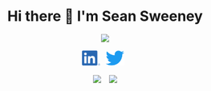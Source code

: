 <div align="center">
    <h1>Hi there 👋 I'm Sean Sweeney</h1>
   <img src="https://pronoun.cyou/x/y?subject=He&object=Him&height=30"> 
</div>

<p align='center'>
    <a href="https://www.linkedin.com/in/sweeney-sean/"><img height="30" src="https://github.com/seansweeney/seansweeney/blob/main/images/social/LI-In-Bug.png"></a>&nbsp;&nbsp;
    <a href="https://twitter.com/hiker4k"><img height="30" src="https://raw.githubusercontent.com/seansweeney/seansweeney/main/images/social/Twitter%20Logo%20blue.svg"></a>&nbsp;&nbsp;
    
<!--
   
<a href="https://twitter.com/8bithemant"><img height="30" src="https://raw.githubusercontent.com/8bithemant/8bithemant/master/twitter.png?raw=true"></a>&nbsp;&nbsp;
<a href="https://dev.to/hemant"><img height="30" src="https://raw.githubusercontent.com/8bithemant/8bithemant/master/devto.png?raw=true"></a>&nbsp;&nbsp;
<a href="https://www.facebook.com/trinnwin"><img height="30" src="https://raw.githubusercontent.com/8bithemant/8bithemant/master/spotify.png?raw=true"></a>&nbsp;&nbsp;
 <a href="https://www.coffee.com/hemant"><img height="30" src="https://raw.githubusercontent.com/8bithemant/8bithemant/master/coffee.jpg?raw=true"></a>&nbsp;&nbsp;
 -->
 </p>

<!--
**seansweeney/seansweeney** is a ✨ _special_ ✨ repository because its `README.md` (this file) appears on your GitHub profile.

Here are some ideas to get you started:

- 🔭 I’m currently working on ...
- 🌱 I’m currently learning ...
- 👯 I’m looking to collaborate on ...
- 🤔 I’m looking for help with ...
- 💬 Ask me about ...
- 📫 How to reach me: ...
- ⚡ Fun fact: ...
-->
<p align="center">
    <img align="center" src="https://github-readme-stats.vercel.app/api?username=seansweeney&theme=dracula&hide_rank=true&count_private=true&show_icons=true&hide_border=true" />
  &nbsp;&nbsp;
    <img align="center" src="https://github-readme-stats.vercel.app/api/top-langs/?username=seansweeney&langs_count=8&layout=compact&theme=dracula&hide_border=true" />
</p>
